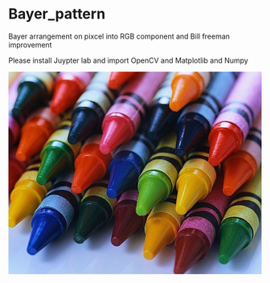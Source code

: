# Bayer_pattern
Bayer arrangement on pixcel into RGB component and Bill freeman improvement

Please install Juypter lab and import OpenCV and Matplotlib and Numpy



![original](https://github.com/JangBoo/Bayer_pattern/blob/master/crayons.jpg)
